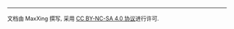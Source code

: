 ---

<span style="font-size:0.9em">文档由 MaxXing 撰写, 采用 [CC BY-NC-SA 4.0 协议](http://creativecommons.org/licenses/by-nc-sa/4.0/)进行许可.<span>
